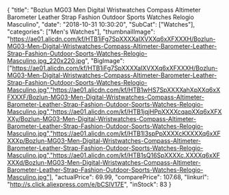 {
	"title": "Bozlun MG03 Men Digital Wristwatches Compass Altimeter Barometer Leather Strap Fashion Outdoor Sports Watches Relogio Masculino",
	"date": "2018-10-31 10:30:20",
	"SubCat": ["Watches"],
	"categories": ["Men's Watches"],
	"thumbnailImage": "https://ae01.alicdn.com/kf/HTB1iFg7SpXXXXaIXVXXq6xXFXXXH/Bozlun-MG03-Men-Digital-Wristwatches-Compass-Altimeter-Barometer-Leather-Strap-Fashion-Outdoor-Sports-Watches-Relogio-Masculino.jpg_220x220.jpg",
	"BigImage": ["https://ae01.alicdn.com/kf/HTB1iFg7SpXXXXaIXVXXq6xXFXXXH/Bozlun-MG03-Men-Digital-Wristwatches-Compass-Altimeter-Barometer-Leather-Strap-Fashion-Outdoor-Sports-Watches-Relogio-Masculino.jpg","https://ae01.alicdn.com/kf/HTB1wHS7SpXXXXahXpXXq6xXFXXXF/Bozlun-MG03-Men-Digital-Wristwatches-Compass-Altimeter-Barometer-Leather-Strap-Fashion-Outdoor-Sports-Watches-Relogio-Masculino.jpg","https://ae01.alicdn.com/kf/HTB1jqjHPpXXXXcqapXXq6xXFXXXy/Bozlun-MG03-Men-Digital-Wristwatches-Compass-Altimeter-Barometer-Leather-Strap-Fashion-Outdoor-Sports-Watches-Relogio-Masculino.jpg","https://ae01.alicdn.com/kf/HTB1I3spPpXXXXcKXXXXq6xXFXXXp/Bozlun-MG03-Men-Digital-Wristwatches-Compass-Altimeter-Barometer-Leather-Strap-Fashion-Outdoor-Sports-Watches-Relogio-Masculino.jpg","https://ae01.alicdn.com/kf/HTB1sQ16SpXXXXc.XXXXq6xXFXXXd/Bozlun-MG03-Men-Digital-Wristwatches-Compass-Altimeter-Barometer-Leather-Strap-Fashion-Outdoor-Sports-Watches-Relogio-Masculino.jpg"],
	"actualPrice": 69.99,
	"comparePrice": 107.68,
	"linkurl": "http://s.click.aliexpress.com/e/bCSIV17E",
	"inStock": 83
}

